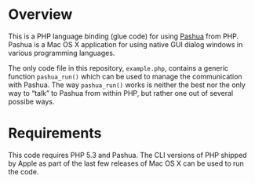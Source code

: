 Overview
===========

This is a PHP language binding (glue code) for using [Pashua](www.bluem.net/jump/pashua) from PHP. Pashua is a Mac OS X application for using native GUI dialog windows in various programming languages.

The only code file in this repository, `example.php`, contains a generic function `pashua_run()` which can be used to manage the communication with Pashua. The way `pashua_run()` works is neither the best nor the only way to “talk” to Pashua from within PHP, but rather one out of several possibe ways.

Requirements
=============
This code requires PHP 5.3 and Pashua. The CLI versions of PHP shipped by Apple as part of the last few releases of Mac OS X can be used to run the code.
